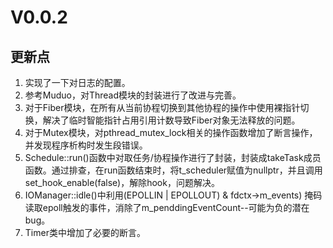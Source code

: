 # V0.0.2
## 更新点
1. 实现了一下对日志的配置。
2. 参考Muduo，对Thread模块的封装进行了改进与完善。
3. 对于Fiber模块，在所有从当前协程切换到其他协程的操作中使用裸指针切换，解决了临时智能指针占用引用计数导致Fiber对象无法释放的问题。
4. 对于Mutex模块，对pthread_mutex_lock相关的操作函数增加了断言操作，并发现程序析构时发生段错误。
5. Schedule::run()函数中对取任务/协程操作进行了封装，封装成takeTask成员函数。通过排查，在run函数结束时，将t_scheduler赋值为nullptr，并且调用set_hook_enable(false)，解除hook，问题解决。
6. IOManager::idle()中利用(EPOLLIN | EPOLLOUT) & fdctx->m_events) 掩码读取epoll触发的事件，消除了m_penddingEventCount--可能为负的潜在bug。
7. Timer类中增加了必要的断言。
